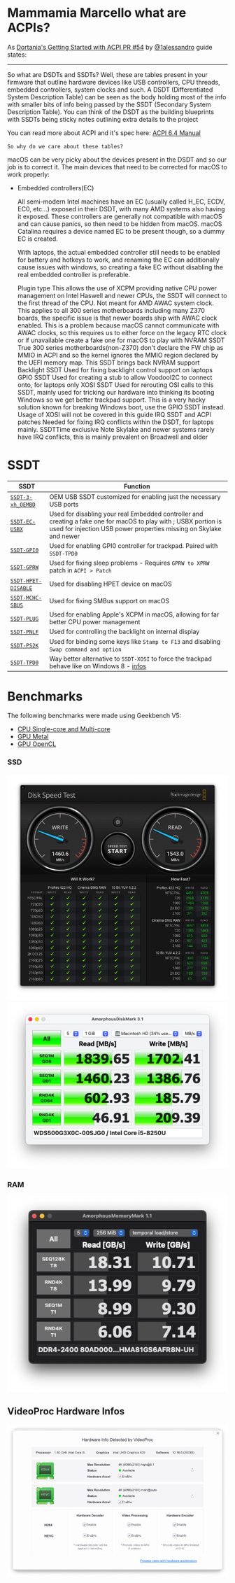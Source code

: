 # Mammamia Marcello what are ACPIs?

As [Dortania's Getting Started with ACPI PR #54](https://github.com/dortania/OpenCore-Post-Install/pull/54) by [@1alessandro](https://github.com/1alessandro1) guide states:

---

So what are DSDTs and SSDTs? Well, these are tables present in your firmware that outline hardware devices like USB controllers, CPU threads, embedded controllers, system clocks and such. A DSDT (Differentiated System Description Table) can be seen as the body holding most of the info with smaller bits of info being passed by the SSDT (Secondary System Description Table). You can think of the DSDT as the building blueprints with SSDTs being sticky notes outlining extra details to the project

You can read more about ACPI and it's spec here: [ACPI 6.4 Manual](https://uefi.org/sites/default/files/resources/ACPI_Spec_6_4_Jan22.pdf)

    So why do we care about these tables?

macOS can be very picky about the devices present in the DSDT and so our job is to correct it. The main devices that need to be corrected for macOS to work properly:

- Embedded controllers(EC)

    All semi-modern Intel machines have an EC (usually called H_EC, ECDV, EC0, etc...) exposed in their DSDT, with many AMD systems also having it exposed. These controllers are generally not compatible with macOS and can cause panics, so then need to be hidden from macOS. macOS Catalina requires a device named EC to be present though, so a dummy EC is created.
    
    With laptops, the actual embedded controller still needs to be enabled for battery and hotkeys to work, and renaming the EC can additionally cause issues with windows, so creating a fake EC without disabling the real embedded controller is preferable.


    Plugin type
        This allows the use of XCPM providing native CPU power management on Intel Haswell and newer CPUs, the SSDT will connect to the first thread of the CPU. Not meant for AMD
    AWAC system clock.
        This applies to all 300 series motherboards including many Z370 boards, the specific issue is that newer boards ship with AWAC clock enabled. This is a problem because macOS cannot communicate with AWAC clocks, so this requires us to either force on the legacy RTC clock or if unavailable create a fake one for macOS to play with
    NVRAM SSDT
        True 300 series motherboards(non-Z370) don't declare the FW chip as MMIO in ACPI and so the kernel ignores the MMIO region declared by the UEFI memory map. This SSDT brings back NVRAM support
    Backlight SSDT
        Used for fixing backlight control support on laptops
    GPIO SSDT
        Used for creating a stub to allow VoodooI2C to connect onto, for laptops only
    XOSI SSDT
        Used for rerouting OSI calls to this SSDT, mainly used for tricking our hardware into thinking its booting Windows so we get better trackpad support. This is a very hacky solution known for breaking Windows boot, use the GPIO SSDT instead. Usage of XOSI will not be covered in this guide
    IRQ SSDT and ACPI patches
        Needed for fixing IRQ conflicts within the DSDT, for laptops mainly. SSDTTime exclusive
        Note Skylake and newer systems rarely have IRQ conflicts, this is mainly prevalent on Broadwell and older

# SSDT

| SSDT | Function |
| ---- | -------- |
| [`SSDT-3-xh_OEMBD`](ACPI/SSDT-3-xh_OEMBD.md) | OEM USB SSDT customized for enabling just the necessary USB ports |
| [`SSDT-EC-USBX`](ACPI/SSDT-EC-USBX.md) | Used for disabling your real Embedded controller and creating a fake one for macOS to play with ; USBX portion is used for injection USB power properties missing on Skylake and newer |
| [`SSDT-GPI0`](ACPI/SSDT-GPI0.md) | Used for enabling GPI0 controller for trackpad. Paired with `SSDT-TPD0` |
| [`SSDT-GPRW`](ACPI/SSDT-GPRW.md) | Used for fixing sleep problems - Requires `GPRW to XPRW` patch in `ACPI > Patch` |
| [`SSDT-HPET-DISABLE`](ACPI/SSDT-HPET-DISABLE.md) | Used for disabling HPET device on macOS |
| [`SSDT-MCHC-SBUS`](ACPI/SSDT-MCHC-SBUS.md) | Used for fixing SMBus support on macOS |
| [`SSDT-PLUG`](ACPI/SSDT-PLUG.md) | Used for enabling Apple's XCPM in macOS, allowing for far better CPU power management |
| [`SSDT-PNLF`](ACPI/SSDT-PNLF.md) | Used for controlling the backlight on internal display |
| [`SSDT-PS2K`](ACPI/SSDT-PS2K.md) | Used for binding some keys like `Stamp to F13` and disabling `Swap command and option` |
| [`SSDT-TPD0`](ACPI/SSDT-TPD0.md) | Way better alternative to `SSDT-XOSI` to force the trackpad behave like on Windows 8 - [infos](https://docs.microsoft.com/en-us/windows-hardware/drivers/acpi/winacpi-osi) |

# Benchmarks

The following benchmarks were made using Geekbench V5:

- [CPU Single-core and Multi-core](https://browser.geekbench.com/v5/cpu/2830516)
- [GPU Metal](https://browser.geekbench.com/v5/compute/1173808)
- [GPU OpenCL](https://browser.geekbench.com/v5/compute/1173815)

### SSD

![SSD Western Digital SN750 Black NVMe 512GB BlackMagic Disk Speed Test](/.assets/docs/benchmarks/ssd/images/Blackmagic.png)
![SSD Sabrent Rocket NVMe 3.0 512GB AmorphousDiskMark](/.assets/docs/benchmarks/ssd/images/AmorphousDiskMark.png)

### RAM

![16GB DDR4 @ 2400MHz AmorphousMemoryMark](/.assets/docs/benchmarks/ram/images/AmorphousMemoryMark.png)

## VideoProc Hardware Infos

![Hardware Info detected by VideoProc](/.assets/docs/benchmarks/videoproc/images/VideoProc.png)